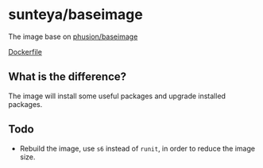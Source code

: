 # sunteya/baseimage

The image base on [phusion/baseimage](https://github.com/phusion/baseimage-docker)

[Dockerfile](https://github.com/sunteya/dockers/blob/master/baseimage/Dockerfile)

## What is the difference?

The image will install some useful packages and upgrade installed packages.

## Todo

* Rebuild the image, use `s6` instead of `runit`, in order to reduce the image size.